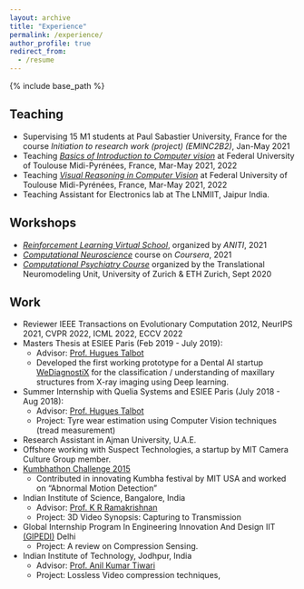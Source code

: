 ```yaml
---
layout: archive
title: "Experience"
permalink: /experience/
author_profile: true
redirect_from:
  - /resume
---
```


{% include base_path %}

## Teaching

* Supervising 15 M1 students at Paul Sabastier University, France for the course *Initiation to research work (project) (EMINC2B2)*,  Jan-May 2021
* Teaching *[Basics of Introduction to Computer vision](https://rufinv.github.io/Intro2AI-advanced-class/)* at Federal University of Toulouse Midi-Pyrénées, France, Mar-May 2021, 2022
* Teaching *[Visual Reasoning in Computer Vision](https://rufinv.github.io/Intro2AI-advanced-class/)* at Federal University of Toulouse Midi-Pyrénées, France, Mar-May 2021, 2022
* Teaching Assistant for Electronics lab at The LNMIIT, Jaipur India.

## Workshops
* *[Reinforcement Learning Virtual School](https://rlvs.aniti.fr/)*, organized by *ANITI*, 2021 
* *[Computational Neuroscience](https://www.coursera.org/learn/computational-neuroscience)* course on *Coursera*, 2021 
* *[Computational Psychiatry Course](https://www.translationalneuromodeling.org/cpcourse/)* organized by the Translational Neuromodeling Unit, University of Zurich & ETH Zurich, Sept 2020


## Work

* Reviewer IEEE Transactions on Evolutionary Computation 2012, NeurIPS 2021, CVPR 2022, ICML 2022, ECCV 2022
* Masters Thesis at ESIEE Paris (Feb 2019 - July 2019):
  * Advisor: [Prof. Hugues Talbot](https://hugues-talbot.github.io)
  * Developed the first working prototype for a Dental AI startup [WeDiagnostiX](https://wediagnostix.com/en/home) for the classification / understanding of maxillary structures from X-ray imaging using Deep learning.
* Summer Internship with Quelia Systems and ESIEE Paris (July 2018 - Aug 2018): 
  * Advisor: [Prof. Hugues Talbot](https://hugues-talbot.github.io)
  * Project: Tyre wear estimation using Computer Vision techniques (tread measurement)
* Research Assistant in Ajman University, U.A.E.
* Offshore working with Suspect Technologies, a startup by MIT Camera Culture Group member.
* [Kumbhathon Challenge 2015](https://www.kumbha.org/)
  * Contributed in innovating Kumbha festival by MIT USA and worked on “Abnormal Motion Detection” 
* Indian Institute of Science, Bangalore, India 
  * Advisor: [Prof. K R Ramakrishnan](http://iiscprofiles.irins.org/profile/3742)
  * Project: 3D Video Synopsis: Capturing to Transmission
* Global Internship Program In Engineering Innovation And Design IIT [(GIPEDI)](http://gipedi.iitd.ac.in/) Delhi
  * Project: A review on Compression Sensing.
* Indian Institute of Technology, Jodhpur, India
  * Advisor: [Prof. Anil Kumar Tiwari](http://home.iitj.ac.in/~akt/)
  * Project: Lossless Video compression techniques,
